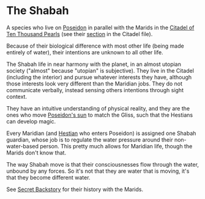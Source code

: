 # The Shabah

A species who live on [Poseidon](../World/Poseidon.md) in parallel with the Marids in the [Citadel of Ten Thousand Pearls](../World/Poseidon/Citadel.md) (see their [section](../World/Poseidon/Citadel.md#the-shabah) in the Citadel file).

Because of their biological difference with most other life (being made entirely of water), their intentions are unknown to all other life.

The Shabah life in near harmony with the planet, in an almost utopian society ("almost" because "utopian" is subjective). They live in the Citadel (including the interior) and pursue whatever interests they have, although those interests look very different than the Maridian jobs. They do not communicate verbally, instead sensing others intentions through sight context.

They have an intuitive understanding of physical reality, and they are the ones who move [Poseidon's sun](../World/Gliss.md) to match the Gliss, such that the Hestians can develop magic.

Every Maridian (and [Hestian](../World/Hestia.md) who enters Poseidon) is assigned one Shabah guardian, whose job is to regulate the water pressure around their non-water-based person. This pretty much allows for Maridian life, though the Marids don't know that.

The way Shabah move is that their consciousnesses flow through the water, unbound by any forces. So it's not that they are water that is moving, it's that they become different water.

See [Secret Backstory](../Secret_Backstory.md) for their history with the Marids.
